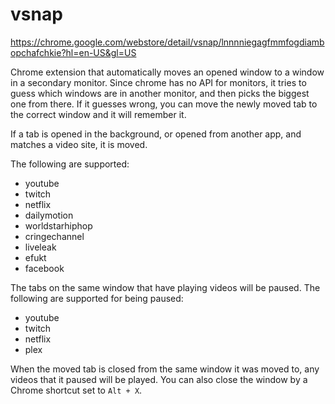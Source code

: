 vsnap
=====

https://chrome.google.com/webstore/detail/vsnap/lnnnniegagfmmfogdiambopchafchkie?hl=en-US&gl=US

Chrome extension that automatically moves an opened window to a window in a secondary monitor. Since chrome has no API for monitors, it tries to guess which windows are in another monitor, and then picks the biggest one from there. If it guesses wrong, you can move the newly moved tab to the correct window and it will remember it.

If a tab is opened in the background, or opened from another app, and matches a video site, it is moved.

The following are supported:

* youtube
* twitch
* netflix
* dailymotion
* worldstarhiphop
* cringechannel
* liveleak
* efukt
* facebook

The tabs on the same window that have playing videos will be paused. The following are supported for being paused:

* youtube
* twitch
* netflix
* plex

When the moved tab is closed from the same window it was moved to, any videos that it paused will be played. You can also close the window by a Chrome shortcut set to `Alt + X`.
